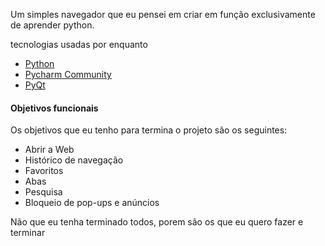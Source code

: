 Um simples navegador que eu pensei em criar em função exclusivamente de aprender python.

tecnologias usadas por enquanto 

- [Python](https://www.python.org)
- [Pycharm Community](https://www.jetbrains.com/pt-br/pycharm/)
- [PyQt](https://pypi.org/project/PyQt5/5.8/#:~:text=PyQt5%20is%20a%20comprehensive%20set,platforms%20including%20iOS%20and%20Android.)

#### Objetivos funcionais

Os objetivos que eu tenho para termina o projeto são os seguintes:

 - Abrir a Web
 - Histórico de navegação
 - Favoritos
 - Abas
 - Pesquisa
 - Bloqueio de pop-ups e anúncios

Não que eu tenha terminado todos, porem são os que eu quero fazer e terminar
